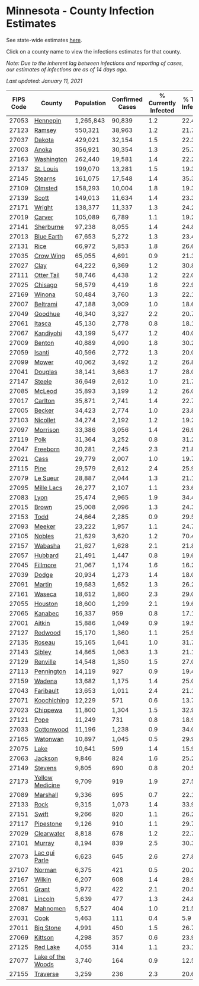 # Minnesota - County Infection Estimates

See state-wide estimates [here](/infections/us-mn).

Click on a county name to view the infections estimates for that county.

*Note: Due to the inherent lag between infections and reporting of cases, our estimates of infections are as of 14 days ago.*

*Last updated: January 11, 2021*

|   FIPS Code |                                 County |   Population |   Confirmed Cases |   % Currently Infected |   % Total Infected |
|-------------|----------------------------------------|--------------|-------------------|------------------------|--------------------|
|       27053 |                   [Hennepin](hennepin) |    1,265,843 |            90,839 |                    1.2 |               22.4 |
|       27123 |                       [Ramsey](ramsey) |      550,321 |            38,963 |                    1.2 |               21.7 |
|       27037 |                       [Dakota](dakota) |      429,021 |            32,154 |                    1.5 |               22.3 |
|       27003 |                         [Anoka](anoka) |      356,921 |            30,354 |                    1.3 |               25.7 |
|       27163 |               [Washington](washington) |      262,440 |            19,581 |                    1.4 |               22.2 |
|       27137 |                 [St. Louis](st.-louis) |      199,070 |            13,281 |                    1.5 |               19.3 |
|       27145 |                     [Stearns](stearns) |      161,075 |            17,548 |                    1.4 |               35.3 |
|       27109 |                     [Olmsted](olmsted) |      158,293 |            10,004 |                    1.8 |               19.3 |
|       27139 |                         [Scott](scott) |      149,013 |            11,634 |                    1.4 |               23.3 |
|       27171 |                       [Wright](wright) |      138,377 |            11,337 |                    1.3 |               24.2 |
|       27019 |                       [Carver](carver) |      105,089 |             6,789 |                    1.1 |               19.2 |
|       27141 |                 [Sherburne](sherburne) |       97,238 |             8,055 |                    1.4 |               24.8 |
|       27013 |               [Blue Earth](blue-earth) |       67,653 |             5,272 |                    1.3 |               23.4 |
|       27131 |                           [Rice](rice) |       66,972 |             5,853 |                    1.8 |               26.6 |
|       27035 |                 [Crow Wing](crow-wing) |       65,055 |             4,691 |                    0.9 |               21.3 |
|       27027 |                           [Clay](clay) |       64,222 |             6,369 |                    1.2 |               30.8 |
|       27111 |               [Otter Tail](otter-tail) |       58,746 |             4,438 |                    1.2 |               22.0 |
|       27025 |                     [Chisago](chisago) |       56,579 |             4,419 |                    1.6 |               22.9 |
|       27169 |                       [Winona](winona) |       50,484 |             3,760 |                    1.3 |               22.1 |
|       27007 |                   [Beltrami](beltrami) |       47,188 |             3,009 |                    1.0 |               18.6 |
|       27049 |                     [Goodhue](goodhue) |       46,340 |             3,327 |                    2.2 |               20.7 |
|       27061 |                       [Itasca](itasca) |       45,130 |             2,778 |                    0.8 |               18.1 |
|       27067 |                 [Kandiyohi](kandiyohi) |       43,199 |             5,477 |                    1.2 |               40.0 |
|       27009 |                       [Benton](benton) |       40,889 |             4,090 |                    1.8 |               30.2 |
|       27059 |                       [Isanti](isanti) |       40,596 |             2,772 |                    1.3 |               20.0 |
|       27099 |                         [Mower](mower) |       40,062 |             3,492 |                    1.2 |               26.8 |
|       27041 |                     [Douglas](douglas) |       38,141 |             3,663 |                    1.7 |               28.0 |
|       27147 |                       [Steele](steele) |       36,649 |             2,612 |                    1.0 |               21.7 |
|       27085 |                       [McLeod](mcleod) |       35,893 |             3,199 |                    1.2 |               26.0 |
|       27017 |                     [Carlton](carlton) |       35,871 |             2,741 |                    1.4 |               22.7 |
|       27005 |                       [Becker](becker) |       34,423 |             2,774 |                    1.0 |               23.8 |
|       27103 |                   [Nicollet](nicollet) |       34,274 |             2,192 |                    1.2 |               19.2 |
|       27097 |                   [Morrison](morrison) |       33,386 |             3,056 |                    1.4 |               26.9 |
|       27119 |                           [Polk](polk) |       31,364 |             3,252 |                    0.8 |               31.2 |
|       27047 |                   [Freeborn](freeborn) |       30,281 |             2,245 |                    2.3 |               21.8 |
|       27021 |                           [Cass](cass) |       29,779 |             2,007 |                    1.0 |               19.7 |
|       27115 |                           [Pine](pine) |       29,579 |             2,612 |                    2.4 |               25.9 |
|       27079 |                   [Le Sueur](le-sueur) |       28,887 |             2,044 |                    1.3 |               21.1 |
|       27095 |               [Mille Lacs](mille-lacs) |       26,277 |             2,107 |                    1.1 |               23.6 |
|       27083 |                           [Lyon](lyon) |       25,474 |             2,965 |                    1.9 |               34.4 |
|       27015 |                         [Brown](brown) |       25,008 |             2,096 |                    1.3 |               24.3 |
|       27153 |                           [Todd](todd) |       24,664 |             2,285 |                    0.9 |               29.5 |
|       27093 |                       [Meeker](meeker) |       23,222 |             1,957 |                    1.1 |               24.7 |
|       27105 |                       [Nobles](nobles) |       21,629 |             3,620 |                    1.2 |               70.4 |
|       27157 |                     [Wabasha](wabasha) |       21,627 |             1,628 |                    2.1 |               21.8 |
|       27057 |                     [Hubbard](hubbard) |       21,491 |             1,447 |                    0.8 |               19.6 |
|       27045 |                   [Fillmore](fillmore) |       21,067 |             1,174 |                    1.6 |               16.2 |
|       27039 |                         [Dodge](dodge) |       20,934 |             1,273 |                    1.4 |               18.0 |
|       27091 |                       [Martin](martin) |       19,683 |             1,652 |                    1.3 |               26.2 |
|       27161 |                       [Waseca](waseca) |       18,612 |             1,860 |                    2.3 |               29.0 |
|       27055 |                     [Houston](houston) |       18,600 |             1,299 |                    2.1 |               19.6 |
|       27065 |                     [Kanabec](kanabec) |       16,337 |               959 |                    0.8 |               17.1 |
|       27001 |                       [Aitkin](aitkin) |       15,886 |             1,049 |                    0.9 |               19.5 |
|       27127 |                     [Redwood](redwood) |       15,170 |             1,360 |                    1.1 |               25.9 |
|       27135 |                       [Roseau](roseau) |       15,165 |             1,641 |                    1.0 |               31.7 |
|       27143 |                       [Sibley](sibley) |       14,865 |             1,063 |                    1.3 |               21.1 |
|       27129 |                   [Renville](renville) |       14,548 |             1,350 |                    1.5 |               27.0 |
|       27113 |               [Pennington](pennington) |       14,119 |               927 |                    0.9 |               19.4 |
|       27159 |                       [Wadena](wadena) |       13,682 |             1,175 |                    1.4 |               25.0 |
|       27043 |                 [Faribault](faribault) |       13,653 |             1,011 |                    2.4 |               21.1 |
|       27071 |             [Koochiching](koochiching) |       12,229 |               571 |                    0.6 |               13.7 |
|       27023 |                   [Chippewa](chippewa) |       11,800 |             1,304 |                    1.5 |               32.9 |
|       27121 |                           [Pope](pope) |       11,249 |               731 |                    0.8 |               18.9 |
|       27033 |               [Cottonwood](cottonwood) |       11,196 |             1,238 |                    0.9 |               34.0 |
|       27165 |                   [Watonwan](watonwan) |       10,897 |             1,045 |                    0.5 |               29.9 |
|       27075 |                           [Lake](lake) |       10,641 |               599 |                    1.4 |               15.9 |
|       27063 |                     [Jackson](jackson) |        9,846 |               824 |                    1.6 |               25.2 |
|       27149 |                     [Stevens](stevens) |        9,805 |               690 |                    0.8 |               20.5 |
|       27173 |     [Yellow Medicine](yellow-medicine) |        9,709 |               919 |                    1.9 |               27.5 |
|       27089 |                   [Marshall](marshall) |        9,336 |               695 |                    0.7 |               22.1 |
|       27133 |                           [Rock](rock) |        9,315 |             1,073 |                    1.4 |               33.9 |
|       27151 |                         [Swift](swift) |        9,266 |               820 |                    1.1 |               26.2 |
|       27117 |                 [Pipestone](pipestone) |        9,126 |               910 |                    1.1 |               29.7 |
|       27029 |               [Clearwater](clearwater) |        8,818 |               678 |                    1.2 |               22.7 |
|       27101 |                       [Murray](murray) |        8,194 |               839 |                    2.5 |               30.3 |
|       27073 |         [Lac qui Parle](lac-qui-parle) |        6,623 |               645 |                    2.6 |               27.8 |
|       27107 |                       [Norman](norman) |        6,375 |               421 |                    0.5 |               20.2 |
|       27167 |                       [Wilkin](wilkin) |        6,207 |               608 |                    1.4 |               28.9 |
|       27051 |                         [Grant](grant) |        5,972 |               422 |                    2.1 |               20.5 |
|       27081 |                     [Lincoln](lincoln) |        5,639 |               477 |                    1.3 |               24.8 |
|       27087 |                   [Mahnomen](mahnomen) |        5,527 |               404 |                    1.0 |               21.5 |
|       27031 |                           [Cook](cook) |        5,463 |               111 |                    0.4 |                5.9 |
|       27011 |                 [Big Stone](big-stone) |        4,991 |               450 |                    1.5 |               26.7 |
|       27069 |                     [Kittson](kittson) |        4,298 |               357 |                    0.6 |               23.9 |
|       27125 |                   [Red Lake](red-lake) |        4,055 |               314 |                    1.1 |               23.1 |
|       27077 | [Lake of the Woods](lake-of-the-woods) |        3,740 |               164 |                    0.9 |               12.5 |
|       27155 |                   [Traverse](traverse) |        3,259 |               236 |                    2.3 |               20.6 |